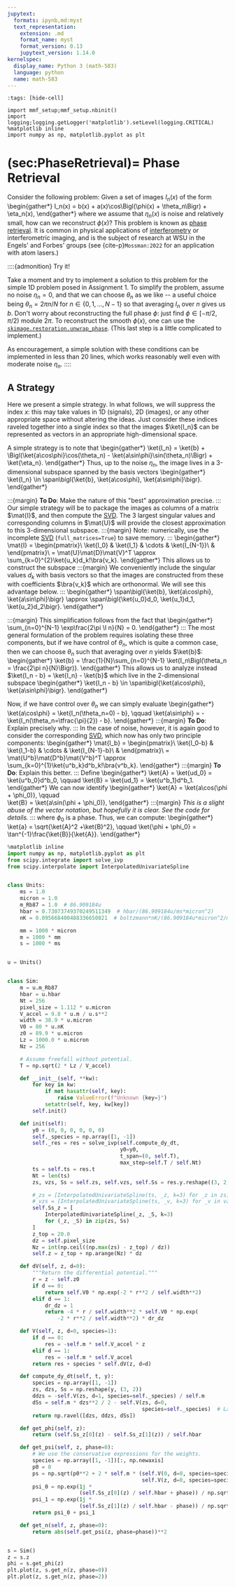 ```yaml
---
jupytext:
  formats: ipynb,md:myst
  text_representation:
    extension: .md
    format_name: myst
    format_version: 0.13
    jupytext_version: 1.14.0
kernelspec:
  display_name: Python 3 (math-583)
  language: python
  name: math-583
---
```


```{code-cell} ipython3
:tags: [hide-cell]

import mmf_setup;mmf_setup.nbinit()
import logging;logging.getLogger('matplotlib').setLevel(logging.CRITICAL)
%matplotlib inline
import numpy as np, matplotlib.pyplot as plt
```

(sec:PhaseRetrieval)=
Phase Retrieval
===============

Consider the following problem: Given a set of images $I_n(x)$ of the form
\begin{gather*}
  I_n(x) = b(x) + a(x)\cos\Bigl(\phi(x) + \theta_n\Bigr) + \eta_n(x),
\end{gather*}
where we assume that $\eta_n(x)$ is noise and relatively small, how can we reconstruct
$\phi(x)$?
This problem is known as [phase retrieval][].  It is common in physical applications of
[interferometry][] or interferometric imaging, and is the subject of research at WSU in
the Engels' and Forbes' groups (see {cite-p}`Mossman:2022` for an application with atom lasers.)

::::{admonition} Try it!

Take a moment and try to implement a solution to this problem for the simple 1D problem
posed in Assignment 1.  To simplify the problem, assume no noise $\eta_n = 0$, and that
we can choose $\theta_n$ as we like -- a useful choice being $\theta_n = 2\pi n/N$ for
$n \in \{0, 1, \dots, N-1\}$ so that averaging $I_n$ over $n$ gives us $b$.  Don't worry
about reconstructing the full phase $\phi$: just find $\phi \in [-\pi/2, \pi/2)$ module
$2\pi$.  To reconstruct the smooth $\phi(x)$, one can use the
[`skimage.restoration.unwrap_phase`](https://scikit-image.org/docs/dev/api/skimage.restoration.html#skimage.restoration.unwrap_phase).
(This last step is a little complicated to implement.)

As encouragement, a simple solution with these conditions can be implemented in less
than 20 lines, which works reasonably well even with moderate noise $\eta_n$.
::::

## A Strategy

Here we present a simple strategy.  In what follows, we will suppress the index $x$:
this may take values in 1D (signals), 2D (images), or any other appropriate space
without altering the ideas.  Just consider these indices raveled together into a single
index so that the images $\ket{I_n}$ can be represented as vectors in an appropriate
high-dimensional space.

A simple strategy is to note that
\begin{gather*}
  \ket{I_n} = \ket{b} + \Bigl(\ket{a\cos\phi}\cos(\theta_n) - \ket{a\sin\phi}\sin(\theta_n)\Bigr) + \ket{\eta_n}.
\end{gather*}
Thus, up to the noise $\eta_n$, the image lives in a 3-dimensional subspace spanned by
the basis vectors
\begin{gather*}
  \ket{I_n} \in \span\bigl\{\ket{b}, \ket{a\cos\phi}, \ket{a\sin\phi}\bigr\}.
\end{gather*}

:::{margin}
**To Do**: Make the nature of this "best" approximation precise.
:::
Our simple strategy will be to package the images as columns of a matrix $\mat{I}$, and
then compute the [SVD][].  The 3 largest singular values and corresponding columns in
$\mat{U}$ will provide the closest approximation to this 3-dimensional subspace.
:::{margin}
Note: numerically, use the incomplete [SVD][] (`full_matrices=True`) to save memory.
:::
\begin{gather*}
  \mat{I} = \begin{pmatrix}\\
    \ket{I_0} & \ket{I_1} & \cdots & \ket{I_{N-1}}\\
    &
  \end{pmatrix}\\
  = \mat{U}\mat{D}\mat{V}^T \approx \sum_{k=0}^{2}\ket{u_k}d_k\!\bra{v_k}.
\end{gather*}
This allows us to construct the subspace
:::{margin}
We conveniently include the singular values $d_k$ with basis vectors so that the images
are constructed from these with coefficients $\bra{v_k}$ which are orthonormal.  We will
see this advantage below.
:::
\begin{gather*}
  \span\bigl\{\ket{b}, \ket{a\cos\phi}, \ket{a\sin\phi}\bigr\} \approx
  \span\bigl\{\ket{u_0}d_0, \ket{u_1}d_1, \ket{u_2}d_2\bigr\}.
\end{gather*}

:::{margin}
This simplification follows from the fact that
\begin{gather*}
  \sum_{n=0}^{N-1} \exp\frac{2\pi \I n}{N}
  = 0.
\end{gather*}
:::
The most general formulation of the problem requires isolating these three components,
but if we have control of $\theta_n$, which is quite a common case, then we can choose
$\theta_n$ such that averaging over $n$ yields $\ket{b}$:
\begin{gather*}
  \ket{b} = \frac{1}{N}\sum_{n=0}^{N-1} \ket{I_n\Bigl(\theta_n = \frac{2\pi n}{N}\Bigr)}.
\end{gather*}
This allows us to analyze instead $\ket{I_n - b} = \ket{I_n} - \ket{b}$ which live in
the 2-dimensional subspace
\begin{gather*}
  \ket{I_n - b} \in \span\bigl\{\ket{a\cos\phi}, \ket{a\sin\phi}\bigr\}.
\end{gather*}

Now, if we have control over $\theta_n$ we can simply evaluate
\begin{gather*}
  \ket{a\cos\phi} = \ket{I_n(\theta_n=0) - b}, \qquad
  \ket{a\sin\phi} = -\ket{I_n(\theta_n=\tfrac{\pi}{2}) - b}.
\end{gather*}
:::{margin}
**To Do**: Explain precisely why.
:::
In the case of noise, however, it is again good to consider the corresponding [SVD][],
which now has only two principle components:
\begin{gather*}
  \mat{I_b} = \begin{pmatrix}\\
    \ket{I_0-b} & \ket{I_1-b} & \cdots & \ket{I_{N-1}-b}\\
    &
  \end{pmatrix}\\
  = \mat{U^b}\mat{D^b}\mat{V^b}^T \approx \sum_{k=0}^{1}\ket{u^b_k}d^b_k\!\bra{v^b_k}.
\end{gather*}
:::{margin}
**To Do**: Explain this better.
:::
Define
\begin{gather*}
  \ket{A} = \ket{ud_0} = \ket{u^b_0}d^b_0, \qquad
  \ket{B} = \ket{ud_1} = \ket{u^b_1}d^b_1.
\end{gather*}
We can now identify
\begin{gather*}
  \ket{A} = \ket{a\cos(\phi + \phi_0)}, \qquad  
  \ket{B} = \ket{a\sin(\phi + \phi_0)},
\end{gather*}
:::{margin}
*This is a slight abuse of the vector notation, but hopefully it is clear.  See the code
for details.*
:::
where $\phi_0$ is a phase.  Thus, we can compute:
\begin{gather*}
  \ket{a} = \sqrt{\ket{A}^2 +\ket{B}^2}, \qquad
  \ket{\phi + \phi_0} = \tan^{-1}\frac{\ket{B}}{\ket{A}}.
\end{gather*}

[phase retrieval]: <https://en.wikipedia.org/wiki/Phase_retrieval>
[interferometry]: <https://en.wikipedia.org/wiki/Interferometry>
[SVD]: <https://en.wikipedia.org/wiki/Singular_value_decomposition>


```python
%matplotlib inline
import numpy as np, matplotlib.pyplot as plt
from scipy.integrate import solve_ivp
from scipy.interpolate import InterpolatedUnivariateSpline


class Units:
    ms = 1.0
    micron = 1.0
    m_Rb87 = 1.0  # 86.909184u
    hbar = 0.73073749370249511349  # hbar/(86.909184u/ms*micron^2)
    nK = 0.095668400488336650821  # boltzmann*nK/(86.909184u*micron^2/ms^2)

    mm = 1000 * micron
    m = 1000 * mm
    s = 1000 * ms


u = Units()


class Sim:
    m = u.m_Rb87
    hbar = u.hbar
    Nt = 256
    pixel_size = 1.112 * u.micron
    V_accel = 9.8 * u.m / u.s**2
    width = 38.9 * u.micron
    V0 = 80 * u.nK
    z0 = 89.9 * u.micron
    Lz = 1000.0 * u.micron
    Nz = 256

    # Assume freefall without potential.
    T = np.sqrt(2 * Lz / V_accel)

    def __init__(self, **kw):
        for key in kw:
            if not hasattr(self, key):
                raise ValueError(f"Unknown {key=}")
            setattr(self, key, kw[key])
        self.init()

    def init(self):
        y0 = (0, 0, 0, 0, 0, 0)
        self._species = np.array([1, -1])
        self._res = res = solve_ivp(self.compute_dy_dt,
                                    y0=y0,
                                    t_span=(0, self.T),
                                    max_step=self.T / self.Nt)
        ts = self.ts = res.t
        Nt = len(ts)
        zs, vzs, Ss = self.zs, self.vzs, self.Ss = res.y.reshape((3, 2, Nt))

        #_zs = [InterpolatedUnivariateSpline(ts, _z, k=3) for _z in zs]
        #_vzs = [InterpolatedUnivariateSpline(ts, _v, k=3) for _v in vzs]
        self.Ss_z = [
            InterpolatedUnivariateSpline(_z, _S, k=3)
            for (_z, _S) in zip(zs, Ss)
        ]
        z_top = 20.0
        dz = self.pixel_size
        Nz = int(np.ceil((np.max(zs) - z_top) / dz))
        self.z = z_top + np.arange(Nz) * dz

    def dV(self, z, d=0):
        """Return the differential potential."""
        r = z - self.z0
        if d == 0:
            return self.V0 * np.exp(-2 * r**2 / self.width**2)
        elif d == 1:
            dr_dz = 1
            return -4 * r / self.width**2 * self.V0 * np.exp(
                -2 * r**2 / self.width**2) * dr_dz

    def V(self, z, d=0, species=1):
        if d == 0:
            res = -self.m * self.V_accel * z
        elif d == 1:
            res = -self.m * self.V_accel
        return res + species * self.dV(z, d=d)

    def compute_dy_dt(self, t, y):
        species = np.array([1, -1])
        zs, dzs, Ss = np.reshape(y, (3, 2))
        ddzs = -self.V(zs, d=1, species=self._species) / self.m
        dSs = self.m * dzs**2 / 2 - self.V(zs, d=0,
                                           species=self._species)  # Lagrangian
        return np.ravel([dzs, ddzs, dSs])

    def get_phi(self, z):
        return (self.Ss_z[0](z) - self.Ss_z[1](z)) / self.hbar

    def get_psi(self, z, phase=0):
        # We use the conservative expressions for the weights.
        species = np.array([1, -1])[:, np.newaxis]
        p0 = 0
        ps = np.sqrt(p0**2 + 2 * self.m * (self.V(0, d=0, species=species) -
                                           self.V(z, d=0, species=species)))
        psi_0 = np.exp(1j *
                       (self.Ss_z[0](z) / self.hbar + phase)) / np.sqrt(ps[0])
        psi_1 = np.exp(1j *
                       (self.Ss_z[1](z) / self.hbar - phase)) / np.sqrt(ps[1])
        return psi_0 + psi_1

    def get_n(self, z, phase=0):
        return abs(self.get_psi(z, phase=phase))**2


s = Sim()
z = s.z
phi = s.get_phi(z)
plt.plot(z, s.get_n(z, phase=0))
plt.plot(z, s.get_n(z, phase=2))
```
